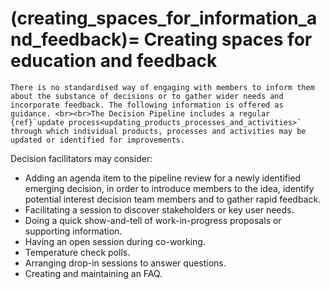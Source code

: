 (creating_spaces_for_information_and_feedback)=
Creating spaces for education and feedback
==========================================

``` {warning}
There is no standardised way of engaging with members to inform them about the substance of decisions or to gather wider needs and incorporate feedback. The following information is offered as guidance. <br><br>The Decision Pipeline includes a regular {ref}`update process<updating_products_processes_and_activities>` through which individual products, processes and activities may be updated or identified for improvements.
```

Decision facilitators may consider:

- Adding an agenda item to the pipeline review for a newly identified emerging decision, in order to introduce members to the idea, identify potential interest decision team members and to gather rapid feedback.
- Facilitating a session to discover stakeholders or key user needs.
- Doing a quick show-and-tell of work-in-progress proposals or supporting information.
- Having an open session during co-working.
- Temperature check polls.
- Arranging drop-in sessions to answer questions.
- Creating and maintaining an FAQ.